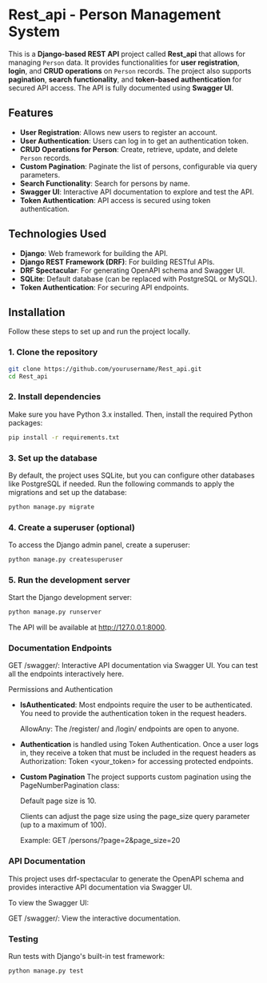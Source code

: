 # Rest_api - Person Management System

This is a **Django-based REST API** project called **Rest_api** that allows for managing `Person` data. It provides functionalities for **user registration**, **login**, and **CRUD operations** on `Person` records. The project also supports **pagination**, **search functionality**, and **token-based authentication** for secured API access. The API is fully documented using **Swagger UI**.

## Features

- **User Registration**: Allows new users to register an account.
- **User Authentication**: Users can log in to get an authentication token.
- **CRUD Operations for Person**: Create, retrieve, update, and delete `Person` records.
- **Custom Pagination**: Paginate the list of persons, configurable via query parameters.
- **Search Functionality**: Search for persons by name.
- **Swagger UI**: Interactive API documentation to explore and test the API.
- **Token Authentication**: API access is secured using token authentication.

## Technologies Used

- **Django**: Web framework for building the API.
- **Django REST Framework (DRF)**: For building RESTful APIs.
- **DRF Spectacular**: For generating OpenAPI schema and Swagger UI.
- **SQLite**: Default database (can be replaced with PostgreSQL or MySQL).
- **Token Authentication**: For securing API endpoints.

## Installation

Follow these steps to set up and run the project locally.

### 1. Clone the repository

```bash
git clone https://github.com/yourusername/Rest_api.git
cd Rest_api
```
### 2. Install dependencies
  Make sure you have Python 3.x installed. Then, install the required Python packages:

```bash
pip install -r requirements.txt
```
### 3. Set up the database
By default, the project uses SQLite, but you can configure other databases like PostgreSQL if needed. Run the following commands to apply the migrations and set up the database:

```bash
python manage.py migrate
```
### 4. Create a superuser (optional)
To access the Django admin panel, create a superuser:

```bash
python manage.py createsuperuser
```
### 5. Run the development server
Start the Django development server:

```bash
python manage.py runserver
```
The API will be available at http://127.0.0.1:8000.



### Documentation Endpoints
  GET /swagger/: Interactive API documentation via Swagger UI. You can test all the endpoints interactively here.


  Permissions and Authentication
  - **IsAuthenticated**: Most endpoints require the user to be authenticated. You need to provide the authentication token in the request headers.
  
    AllowAny: The /register/ and /login/ endpoints are open to anyone.
  
  - **Authentication** is handled using Token Authentication. Once a user logs in, they receive a token that must be included in the request headers as Authorization: Token <your_token> for accessing protected endpoints.
  
  - **Custom Pagination**
    The project supports custom pagination using the PageNumberPagination class:
    
    Default page size is 10.
    
    Clients can adjust the page size using the page_size query parameter (up to a maximum of 100).
    
    Example: GET /persons/?page=2&page_size=20

### API Documentation
  This project uses drf-spectacular to generate the OpenAPI schema and provides interactive API documentation via Swagger UI.
  
  To view the Swagger UI:
  
  GET /swagger/: View the interactive documentation.

### Testing
  Run tests with Django's built-in test framework:
  
  ```bash
  python manage.py test
